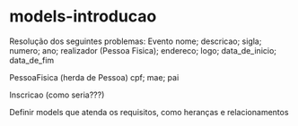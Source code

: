 # models-introducao
Resolução dos seguintes problemas:
Evento
  nome; descricao; sigla; numero; ano; realizador (Pessoa Fisica); endereco; logo; data_de_inicio; data_de_fim

PessoaFisica (herda de Pessoa)
  cpf; mae; pai

Inscricao (como seria???)

Definir models que atenda os requisitos, como heranças e relacionamentos
